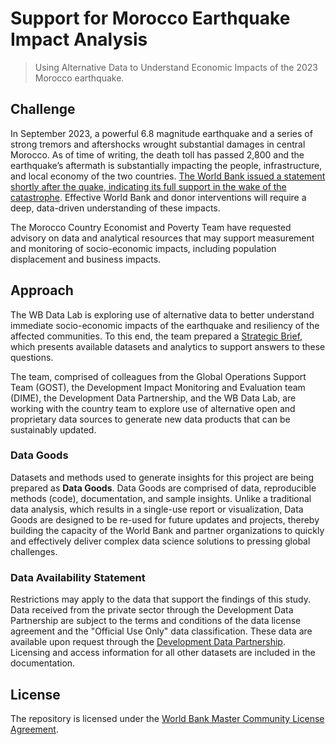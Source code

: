 # Support for Morocco Earthquake Impact Analysis

> Using Alternative Data to Understand Economic Impacts of the 2023 Morocco earthquake.

## Challenge

In September 2023, a powerful 6.8 magnitude earthquake and a series of strong tremors and aftershocks wrought substantial damages in central Morocco. As of time of writing, the death toll has passed 2,800 and the earthquake’s aftermath is substantially impacting the people, infrastructure, and local economy of the two countries. [The World Bank issued a statement shortly after the quake, indicating its full support in the wake of the catastrophe](https://www.worldbank.org/en/news/statement/2023/09/09/statement-on-morocco-earthquake). Effective World Bank and donor interventions will require a deep, data-driven understanding of these impacts.

The Morocco Country Economist and Poverty Team have requested advisory on data and analytical resources that may support measurement and monitoring of socio-economic impacts, including population displacement and business impacts.

## Approach

The WB Data Lab is exploring use of alternative data to better understand immediate socio-economic impacts of the earthquake and resiliency of the affected communities. To this end, the team prepared a [Strategic Brief](https://datapartnership.org/morocco-earthquake-impact/docs/morocco-earthquake-strategic-brief.html), which presents available datasets and analytics to support answers to these questions.

The team, comprised of colleagues from the Global Operations Support Team (GOST), the Development Impact Monitoring and Evaluation team (DIME), the Development Data Partnership, and the WB Data Lab, are working with the country team to explore use of alternative open and proprietary data sources to generate new data products that can be sustainably updated.

### Data Goods

Datasets and methods used to generate insights for this project are being prepared as **Data Goods**. Data Goods are comprised of data, reproducible methods (code), documentation, and sample insights. Unlike a traditional data analysis, which results in a single-use report or visualization, Data Goods are designed to be re-used for future updates and projects, thereby building the capacity of the World Bank and partner organizations to quickly and effectively deliver complex data science solutions to pressing global challenges.

### Data Availability Statement

Restrictions may apply to the data that support the findings of this study. Data received from the private sector through the Development Data Partnership are subject to the terms and conditions of the data license agreement and the "Official Use Only" data classification. These data are available upon request through the [Development Data Partnership](https://datapartnership.org). Licensing and access information for all other datasets are included in the documentation.

## License

The repository is licensed under the [World Bank Master Community License Agreement](LICENSE.md).
